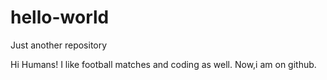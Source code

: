 # hello-world
Just another repository

Hi Humans!
 I like football matches and coding as well.
Now,i am on github. 
